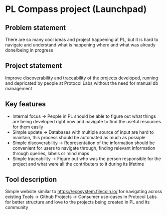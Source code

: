# PL Compass project (Launchpad)

## Problem statement

There are so many cool ideas and project happening at PL, but it is hard to navigate and understand what is happening where and what was already done/being in progress

## Project statement

Improve discoverability and traceability of the projects developed, running and depricated by people at Protocol Labs without the need for manual db management


## Key features

- Internal focus → People in PL should be able to figure out what things are being developed right now and navigate to find the useful resources for them easily
- Simple update → Databases with multiple source of input are hard to maintain, this process should be automated as much as possiple
- Simple discoverability → Representation of the information should be convenient for users to navigate through, finding relevant information through queries, labels or mind maps
- Simple traceability → Figure out who was the person responsible for the project and what were all the contributers to it during its lifetime

## Tool description

Simple website similar to https://ecosystem.filecoin.io/ for navigating across existing Tools → Github Projects → Consumer use-cases in Protocol Labs for better structure and love to the projects being created in PL and its community
